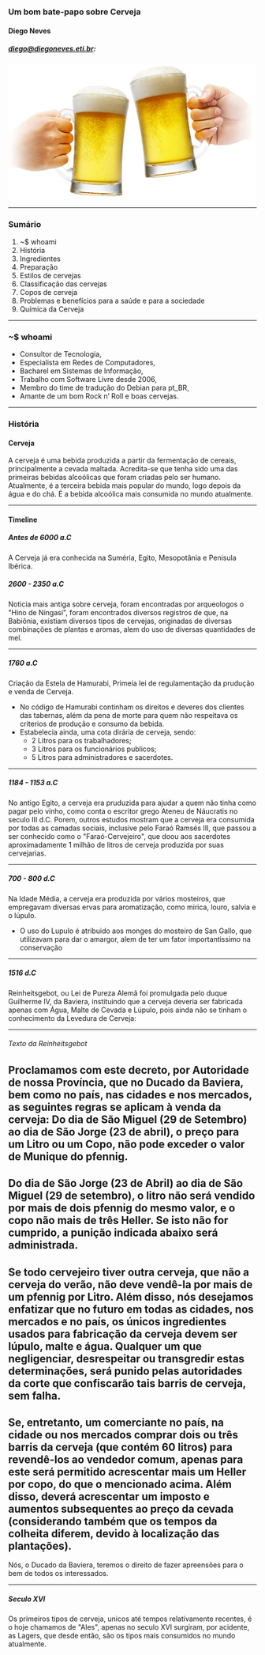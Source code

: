 ### Um bom bate-papo sobre Cerveja
####  Diego Neves
#####  diego@diegoneves.eti.br:
![brinde](img/um-bom-batepapo-sobre-cerveja/brinde.png)

---
###  Sumário
1. ~$ whoami 
2. História
3. Ingredientes
4. Preparação
5. Estilos de cervejas
6. Classificação das cervejas
7. Copos de cerveja
8. Problemas e benefícios para a saúde e para a sociedade
9. Química da Cerveja

---
### ~$ whoami
* Consultor de Tecnologia,
* Especialista em Redes de Computadores,
* Bacharel em Sistemas de Informação,
* Trabalho com Software Livre desde 2006,
* Membro do time de tradução do Debian para pt_BR,
* Amante de um bom Rock n’ Roll e boas cervejas.
---
###  História
####  Cerveja
A cerveja é uma bebida produzida a partir da fermentação de cereais, principalmente a cevada maltada. Acredita-se que tenha sido uma das primeiras bebidas alcoólicas que foram criadas pelo ser humano. Atualmente, é a terceira bebida mais popular do mundo, logo depois da água e do chá. É a bebida alcoólica mais consumida no mundo atualmente.

---
####  Timeline
#####  Antes de 6000 a.C
A Cerveja já era conhecida na Suméria, Egito, Mesopotânia e Penisula Ibérica.

#####  2600 - 2350 a.C
Noticia mais antiga sobre cerveja, foram encontradas por arqueologos o "Hino de Ningasi", foram encontrados diversos registros de que, na Babiônia, existiam diversos tipos de cervejas, originadas de diversas combinações de plantas e aromas, alem do uso de diversas quantidades de mel.

---
#####  1760 a.C
Criação da Estela de Hamurabi, Primeia lei de regulamentação da prudução e venda de Cerveja.
* No código de Hamurabi continham os direitos e deveres dos clientes das tabernas, além da pena de morte para quem não respeitava os criterios de produção e consumo da bebida.
* Estabelecia ainda, uma cota dirária de cerveja, sendo:
	* 2 Litros para os trabalhadores;
	* 3 Litros para os funcionários publicos;
	* 5 Litros para administradores e sacerdotes.

---
#####  1184 - 1153 a.C
No antigo Egito, a cerveja era pruduzida para ajudar a quem não tinha como pagar pelo vinho, como conta o escritor grego Ateneu de Náucratis no seculo III d.C. Porem, outros estudos mostram que a cerveja era consumida por todas as camadas sociais, inclusive pelo Faraó Ramsés III, que passou a ser conhecido como o "Faraó-Cervejeiro", que doou aos sacerdotes aproximadamente 1 milhão de litros de cerveja produzida por suas cervejarias.

---
#####  700 - 800 d.C
Na Idade Média, a cerveja era produzida por vários mosteiros, que empregavam diversas ervas para aromatização, como mirica, louro, salvia e o lúpulo.
* O uso do Lupulo é atribuido aos monges do mosteiro de San Gallo, que utilizavam para dar o amargor, alem de ter um fator importantissimo na conservação

---
##### 1516 d.C
Reinheitsgebot, ou Lei de Pureza Alemã foi promulgada pelo duque Guilherme IV, da Baviera, instituindo que a cerveja deveria ser fabricada apenas com Água, Malte de Cevada e Lúpulo, pois ainda não se tinham o conhecimento da Levedura de Cerveja:

---
######  Texto da Reinheitsgebot
Proclamamos com este decreto, por Autoridade de nossa Província, que no Ducado da Baviera, bem como no país, nas cidades e nos mercados, as seguintes regras se aplicam à venda da cerveja:
Do dia de São Miguel (29 de Setembro) ao dia de São Jorge (23 de abril), o preço para um Litro ou um Copo, não pode exceder o valor de Munique do pfennig.
--
Do dia de São Jorge (23 de Abril) ao dia de São Miguel (29 de setembro), o litro não será vendido por mais de dois pfennig do mesmo valor, e o copo não mais de três Heller.
Se isto não for cumprido, a punição indicada abaixo será administrada.
--
Se todo cervejeiro tiver outra cerveja, que não a cerveja do verão, não deve vendê-la por mais de um pfennig por Litro.
Além disso, nós desejamos enfatizar que no futuro em todas as cidades, nos mercados e no país, os únicos ingredientes usados para fabricação da cerveja devem ser lúpulo, malte e água.
Qualquer um que negligenciar, desrespeitar ou transgredir estas determinações, será punido pelas autoridades da corte que confiscarão tais barris de cerveja, sem falha.
--
Se, entretanto, um comerciante no país, na cidade ou nos mercados comprar dois ou três barris da cerveja (que contém 60 litros) para revendê-los ao vendedor comum, apenas para este será permitido acrescentar mais um Heller por copo, do que o mencionado acima. Além disso, deverá acrescentar um imposto e aumentos subsequentes ao preço da cevada (considerando também que os tempos da colheita diferem, devido à localização das plantações).
--
Nós, o Ducado da Baviera, teremos o direito de fazer apreensões para o bem de todos os interessados.

---
#####  Seculo XVI
Os primeiros tipos de cerveja, unicos até tempos relativamente recentes, é o hoje chamamos de "Ales", apenas no seculo XVI surgiram, por acidente, as Lagers, que desde então, são os tipos mais consumidos no mundo atualmente.
